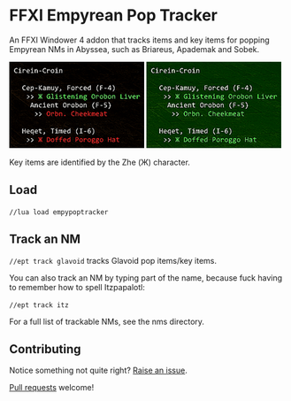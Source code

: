 # FFXI Empyrean Pop Tracker

An FFXI Windower 4 addon that tracks items and key items for popping Empyrean NMs in Abyssea, such as Briareus, Apademak and Sobek.

![Example of Cirein-croin tracking](readme/demo.png) ![All KIs obtained](readme/demo-full.png)

Key items are identified by the Zhe (Ж) character.

## Load

`//lua load empypoptracker`

## Track an NM

`//ept track glavoid` tracks Glavoid pop items/key items.

You can also track an NM by typing part of the name, because fuck having to remember how to spell Itzpapalotl:

`//ept track itz`

For a full list of trackable NMs, see the nms directory.

## Contributing

Notice something not quite right? [Raise an issue](https://github.com/xurion/ffxi-empy-pop-tracker/issues).

[Pull requests](https://github.com/xurion/ffxi-empy-pop-tracker/pulls) welcome!
